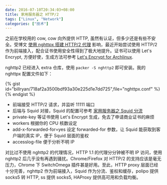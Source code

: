 ```yaml
---
date: 2016-07-10T20:34:03+08:00
title: 家用服务器之 HTTP/2
tags: ["Linux", "Network"]
categories: ["技术"]
---
```


之前在学校用的 cow, cow 向外提供 HTTP, 虽然有认证，但多少还是有些不安全。受博文 [使用 nghttpx 搭建 HTTP/2 代理](https://wzyboy.im/post/1052.html) 影响，最近开始尝试使用 HTTP/2 作为前端接入，配合证书使用安全性得到了极大地提升。证书可以使用 Let's Encrypt, 方便好使，生成方法可参考 [Let's Encrypt for Archlinux](../../2016/07/Let-s-Encrypt-for-Archlinux.html).

nghttp2 已经进入 extra 仓库，使用 `packer -S nghttp2` 即可安装。我的 nghttpx 配置文件如下：
<!--more-->
{% gist id="billryan/718af2a3500bdf93a30e225d1e7dd725",file="nghttpx.conf" %}{% endgist %}

- 前端接受 HTTP/2 请求，并监听 11111 端口
- 后端与 Squid 对接，Squid 的配置可参考 [家用服务器之 Squid 分流](../../2016/07/Squid-for-home-server.html)
- private-key 等证书使用 Let's Encrypt 生成，免去了申请商业证书的麻烦
- workers 根据你的 CPU 核数设定
- add-x-forwarded-for=yes 设定 forwarded-for 参数，让 Squid 能获取到客户端的真实 IP，便于 Squid 层面的鉴权
- accesslog-file 便于分析不明 IP

对比过不使用 nghttp2 的代理情况，HTTP 1.1 的代理分分钟被不明 IP 访问，使用 nghttp2 后几乎没有再遇到骚扰。Chrome/Firefox 对 HTTP/2 的支持应该是毫无压力，Chrome 下 SwitchOmega 插件甚是好用。至此，HTTP proxy 层面已经十分完善，nghttp2 作为前端接入，Squid 作为分流、鉴权和缓存，polipo 提供 socks5 转 HTTP, ss 提供 socks5, HAProxy 提供高可用和负载均衡。